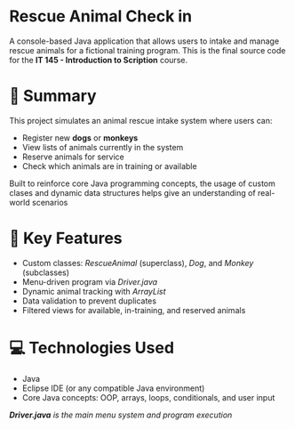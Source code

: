 # Rescue Animal Check in
A console-based Java application that allows users to intake and manage rescue animals for a fictional training program. This is the final source code for the <b>IT 145 - Introduction to Scription</b> course.

<h1>📝 Summary</h1>
<p>
This project simulates an animal rescue intake system where users can:
</p>

<ul>
<li>Register new <b>dogs</b> or <b>monkeys</b></li>
<li>View lists of animals currently in the system</li>
<li>Reserve animals for service</li>
<li>Check which animals are in training or available</li>
</ul>

<p>Built to reinforce core Java programming concepts, the usage of custom clases and dynamic data structures helps give an understanding of real-world scenarios</p>

<h1>🧱 Key Features</h1>
<ul>
<li>Custom classes: <i>RescueAnimal</i> (superclass), <i>Dog</i>, and <i>Monkey</i> (subclasses)</li>
<li>Menu-driven program via <i>Driver.java</i></li>
<li>Dynamic animal tracking with <i>ArrayList</i></li>
<li>Data validation to prevent duplicates</li>
<li>Filtered views for available, in-training, and reserved animals</li>
</ul>

<h1>💻 Technologies Used</h1>
<ul>
<li>Java</li>
<li>Eclipse IDE (or any compatible Java environment)</li>
<li>Core Java concepts: OOP, arrays, loops, conditionals, and user input</li>
</ul>

<p><i><b>Driver.java</b> is the main menu system and program execution</i></p>